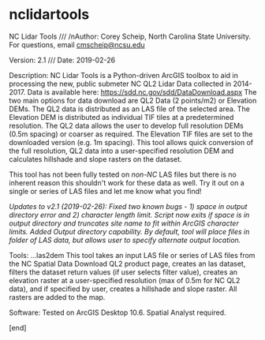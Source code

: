 # nclidartools

NC Lidar Tools /// /nAuthor: Corey Scheip, North Carolina State University. For questions, email cmscheip@ncsu.edu

Version: 2.1 /// Date: 2019-02-26

Description:
NC Lidar Tools is a Python-driven ArcGIS toolbox to aid in processing the new, public submeter NC QL2 Lidar Data
collected in 2014-2017. Data is available here: https://sdd.nc.gov/sdd/DataDownload.aspx The two main options for 
data download are QL2 Data (2 points/m2) or Elevation DEMs. The QL2 data is distributed as an LAS file of the 
selected area. The Elevation DEM is distributed as individual TIF tiles at a predetermined resolution. The QL2 data
allows the user to develop full resolution DEMs (0.5m spacing) or coarser as required. The Elevation TIF files are
set to the downloaded version (e.g. 1m spacing). This tool allows quick conversion of the full resolution, QL2
data into a user-specified resolution DEM and calculates hillshade and slope rasters on the dataset. 

This tool has not been fully tested on *non-NC* LAS files but there is no inherent reason this shouldn't work for 
these data as well. Try it out on a single or series of LAS files and let me know what you find!

*Updates to v2.1 (2019-02-26):
Fixed two known bugs - 1) space in output directory error and 2) character length limit. Script now exits if space is in output directory and truncates site name to fit within ArcGIS character limits. 
Added Output directory capability. By default, tool will place files in folder of LAS data, but allows user to specify alternate output location.*

Tools:
...las2dem
This tool takes an input LAS file or series of LAS files from the NC Spatial Data Download QL2 product page, creates
an las dataset, filters the dataset return values (if user selects filter value), creates an elevation raster at a
user-specified resolution (max of 0.5m for NC QL2 data), and if specified by user, creates a hillshade and slope
raster. All rasters are added to the map.


Software:
Tested on ArcGIS Desktop 10.6. Spatial Analyst required.

[end]

